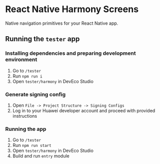 # React Native Harmony Screens

Native navigation primitives for your React Native app.

## Running the `tester` app

### Installing dependencies and preparing development environment

1. Go to `/tester`
2. Run `npm run i`
3. Open `tester/harmony` in DevEco Studio

### Generate signing config

1. Open `File -> Project Structure -> Signing Configs`
2. Log in to your Huawei developer account and proceed with provided instructions

### Running the app

1. Go to `/tester`
2. Run `npm run start`
3. Open `tester/harmony` in DevEco Studio
4. Build and run `entry` module
